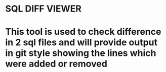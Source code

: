 # SQL DIFF VIEWER

<h1>This tool is used to check difference in 2 sql files and will provide output in git style showing the lines which were added or removed</h1>
